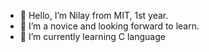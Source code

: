 - 👋 Hello, I’m Nilay from MIT, 1st year.
- 👀 I’m a novice and looking forward to learn.
- 🌱 I’m currently learning C language

<!---
ruveix/ruveix is a ✨ special ✨ repository because its `README.md` (this file) appears on your GitHub profile.
You can click the Preview link to take a look at your changes.
--->
